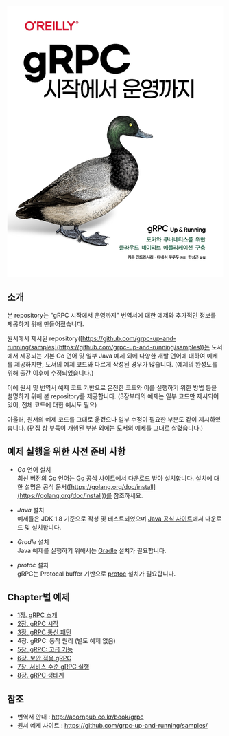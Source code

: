![gRPC 시작에서 운영까지 - Cover](./images/cover.jpg)


## 소개
본 repository는 "gRPC 시작에서 운영까지" 번역서에 대한 예제와 추가적인 정보를 제공하기 위해 만들어졌습니다.

원서에서 제시된 repository([https://github.com/grpc-up-and-running/samples](https://github.com/grpc-up-and-running/samples))는 도서에서 제공되는 기본 Go 언어 및 일부 Java 예제 외에 다양한 개발 언어에 대하여 예제를 제공하지만, 
도서의 예제 코드와 다르게 작성된 경우가 많습니다. (예제의 완성도를 위해 출간 이후에 수정되었습니다.)

이에 원서 및 번역서 예제 코드 기반으로 온전한 코드와 이를 실행하기 위한 방법 등을 설명하기 위해 본 repository를 제공합니다. (3장부터의 예제는 일부 코드만 제시되어 있어, 전체 코드에 대한 예시도 필요)

아울러, 원서의 예제 코드를 그대로 옮겼으나 일부 수정이 필요한 부분도 같이 제시하였습니다.
(편집 상 부득이 개행된 부분 외에는 도서의 예제를 그대로 살렸습니다.)

## 예제 실행을 위한 사전 준비 사항

* *Go* 언어 설치  
    최신 버전의 Go 언어는 [Go 공식 사이트](https://golang.org/dl/)에서 다운로드 받아 설치합니다. 설치에 대한 설명은 공식 문서([https://golang.org/doc/install](https://golang.org/doc/install))를 참조하세요.
 
* *Java* 설치  
    예제들은 JDK 1.8 기준으로 작성 및 테스트되었으며 [Java 공식 사이트](https://www.java.com/en/download/)에서 다운로드 및 설치합니다.

* *Gradle* 설치  
    Java 예제를 실행하기 위해서는 [Gradle](https://gradle.org/) 설치가 필요합니다.

* *protoc* 설치  
    gRPC는 Protocal buffer 기반으로 [protoc](https://developers.google.com/protocol-buffers/docs/downloads) 설치가 필요합니다.


## Chapter별 예제
* [1장. gRPC 소개](./ch01)
* [2장. gRPC 시작](./ch02)
* [3장. gRPC 통신 패턴](./ch03)
* 4장. gRPC: 동작 원리 (별도 예제 없음)
* [5장. gRPC: 고급 기능](./ch05)
* [6장. 보안 적용 gRPC](./ch06)
* [7장. 서비스 수준 gRPC 실행](./ch07)
* [8장. gRPC 생태계](./ch08)

## 참조 
- 번역서 안내 : http://acornpub.co.kr/book/grpc
- 원서 예제 사이트 : https://github.com/grpc-up-and-running/samples/
